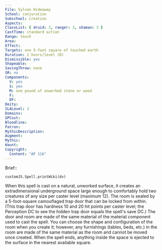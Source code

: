 ```yaml
---
File: Sylvan Hideaway
School: conjuration
Subschool: creation
Aspects: 
ClassList: { druid: 3, ranger: 3, shaman: 3 }
CastTime: standard action
Range: touch
Area: 
Effect: 
Targets: one 5-foot square of touched earth
Duration: 2 hours/level (D)
Dismissible: yes
Shapeable: 
SavingThrow: none
SR: no
Components:
  V: yes
  S: yes
  M: one pound of unworked stone or wood
  F: 
  DF: 
Deity: 
SLALevel: 3
Domains: 
GPCost: 
Bloodline: 
Patron: 
MythicDescription: 
Augment: 
Mythic: 
Haunt: 
Copyright:
  Content: "AP 116"
---
```

Brief:: 

```dataviewjs
customJS.Spell.printWiki(dv)
```

When this spell is cast on a natural, unworked surface, it creates an extradimensional underground space large enough to comfortably hold two creatures of any size per caster level (maximum 12). The room is sealed by a 5-foot-square camouflaged trap door that can be locked from within. (This trap door has hardness 10 and 20 hit points per caster level; the Perception DC to see the hidden trap door equals the spell's save DC.) The door and room are made of the same material of the material component used to cast the spell. You can choose the shape and configuration of the room when you create it; however, any furnishings (tables, beds, etc.) in the room are made of the same material as the room and cannot be moved once created. When the spell ends, anything inside the space is ejected to the surface in the nearest available square.
